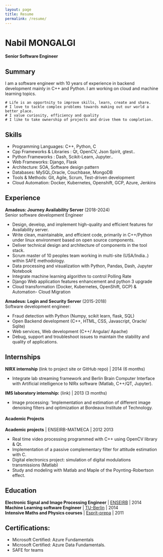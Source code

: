 ```yaml
---
layout: page
title: Resume
permalink: /resume/
---
```

# Nabil MONGALGI
**Senior Software Engineer** 

## Summary
I am a software engineer with 10 years of experience in backend development mainly in C++ and Python. I am working on cloud and machine learning topics.
```
# Life is an opportnity to improve skills, learn, create and share. 
# I love to tackle complex problems towards making out our world a better place. 
# I value curiosity, efficiency and quality
# I like to take ownership of projects and drive them to completion.  
``` 

## Skills
- Programming Languages: C++, Python, C 
- Cpp Frameworks & Libraries : Qt, OpenCV, Json Spirit, gtest.. 
- Python Frameworks : Dash, Scikit-Learn, Jupyter.. 
- Web Frameworks: Django, Flask
- Architecture: SOA, Software design pattern
- Databases: MySQL,Oracle, Couchbase, MongoDB
- Tools & Methods: Git, Agile, Scrum, Test-driven development
- Cloud Automation: Docker, Kubernetes, Openshift, GCP, Azure, Jenkins


## Experience

**Amadeus: Journey Availability Server** (2018-2024)  
Senior software development Engineer
- Design, develop, and implement high-quality and efficient features for Availability server.
- Write clean, maintainable, and efficient code, primarily in C++/Python under linux environment based on open source components.
- Deliver technical design and architecture of components in the tool stack.
- Scrum master of 10 peoples team working in multi-site (USA/India..) within SAFE methodology.
- Data processing and visualization with Python, Pandas, Dash, Jupyter Notebook
- Integrate machine learning algorithm to control Polling Rate
- Django Web application features enhancement and python 3 upgrade
- Cloud transformation (Docker, Kubernetes, OpenShift, GCP) & Automation- Cloud Migration

**Amadeus: Login and Security Server** (2015-2018)  
Software development engineer: 
- Fraud detection with Python (Numpy, scikit learn, flask, SQL)
- Open Backend development (C++, HTML, CSS, Javascript, Oracle/ Sqlite)
- Web services, Web development (C++/ Angular/ Apache)
- Debug, support and troubleshoot issues to maintain the stability and quality of applications.

## Internships
**NIRX internship** (link to project site or GitHub repo)  | 2014 (6 months)
- Integrate lab streaming framework and Berlin Brain Computer Interface with Artificial intelligence to NIRx software (Matlab, C++/QT, Jupyter).

**IMS laboratory internship:** (link) | 2013 (3 months)
- Image processing: 'Implementation and estimation of different image denoising filters and optimization at Bordeaux Institute of Technology. 

#### Academic Projects
**Academic projects** | ENSEIRB-MATMECA | 2012 2013
- Real time video processing programmed with C++ using OpenCV library & Qt.
- Implementation of a passive complementary filter for attitude estimation with C.
- Digital electronics project: simulation of digital modulations transmissions (Matlab)
- Study and modeling with Matlab and Maple of the Poynting-Robertson effect.

## Education
**Electronic Signal and Image Processing Engineer** | [ENSEIRB](https://www.bordeaux-inp.fr/en) | 2014  
**Machine Learning software Engineer** | [TU-Berlin](https://www.tu.berlin/) | 2014  
**Intensive Maths and Physics courses** | [Esprit-prepa](https://prepa.esprit.tn/) | 2011  

## Certifications: 
- Microsoft Certified: Azure Fundamentals
- Microsoft Certified: Azure Data Fundamentals.
- SAFE for teams

